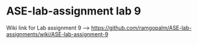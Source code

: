# ASE-lab-assignment lab 9


Wiki link for Lab assignment 9 -->  https://github.com/ramgopalm/ASE-lab-assignments/wiki/ASE-lab-assignment-9
